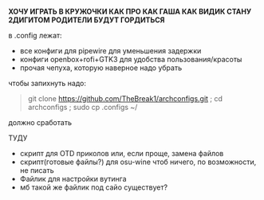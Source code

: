 **ХОЧУ ИГРАТЬ В КРУЖОЧКИ КАК ПРО КАК ГАША КАК ВИДИК СТАНУ 2ДИГИТОМ РОДИТЕЛИ БУДУТ ГОРДИТЬСЯ**

в .config лежат:
- все конфиги для pipewire для уменьшения задержки
- конфиги openbox+rofi+GTK3 для удобства пользования/красоты
- прочая чепуха, которую наверное надо убрать

чтобы запихнуть надо:
> git clone https://github.com/TheBreak1/archconfigs.git ; cd archconfigs ; sudo cp .configs ~/

должно сработать

ТУДУ
- скрипт для OTD приколов или, если проще, замена файлов
- скрипт(готовые файлы?) для osu-wine чтоб ничего, по возможности, не писать
- Файлик для настройки вутинга
- мб такой же файлик под сайо существует?